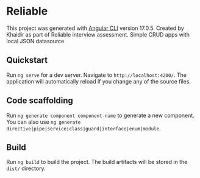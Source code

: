 # Reliable

This project was generated with [Angular CLI](https://github.com/angular/angular-cli) version 17.0.5.
Created by Khaidir as part of Reliable interview assessment.
Simple CRUD apps with local JSON datasource
## Quickstart

Run `ng serve` for a dev server. Navigate to `http://localhost:4200/`. The application will automatically reload if you change any of the source files.

## Code scaffolding

Run `ng generate component component-name` to generate a new component. You can also use `ng generate directive|pipe|service|class|guard|interface|enum|module`.

## Build

Run `ng build` to build the project. The build artifacts will be stored in the `dist/` directory.

